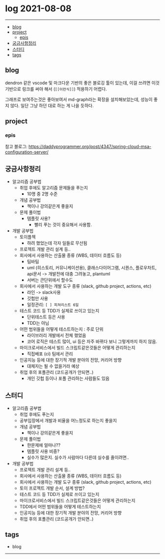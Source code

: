 # log 2021-08-08

--------------------------

- [blog](#blog)
- [project](#project)
  - [epis](#epis)
- [궁금사항정리](#궁금사항정리)
- [스터디](#스터디)
- [tags](#tags)


## blog

dendron 같은 vscode 및 마크다운 기반의 좋은 블로깅 툴이 있는데, 이걸 쓰려면 이것 기반으로 링크를 써야 해서 (`[[이런식]]`) 적용하기 어렵다. 

그래프로 보여주는것은 좋아보여서 md-graph라는 확장을 설치해보았는데, 성능이 좋지 않다. 일단 그냥 하던 대로 하는 게 나을 듯하다.

## project

### epis

참고 블로그:
https://daddyprogrammer.org/post/4347/spring-cloud-msa-configuration-server/


## 궁금사항정리

- 알고리즘 공부법
  - 취업 후에도 알고리즘 문제들을 푸는지
    - 10명 중 2명 수준
  - 개념 공부법
    - 책이나 강의같은게 좋을지
  - 문제 풀이법
    - 템플릿 사용?
      - 빨리 푸는 것이 중요해서 사용함.
- 개발 공부법
  - 토이플젝
    - 하려 했었는데 각자 일들로 무산됨
  - 프로젝트 개발 관리 설계 등..
  - 회사에서 사용하는 산출물 종류 (WBS, 데이터 흐름도 등)
    - 팀바팀
    - uml (히스토리, 커뮤니케이션용), 클래스다이어그램, 시퀀스, 플로우차트, api문서 -> 개발전에 대충 그려놓고, plantuml
    - 서버는 큰단위에서 할수도
  - 회사에서 사용하는 개발 도구 종류 (slack, github project, actions, etc)
    - 라인 -> slack사용
    - 깃헙만 사용
    - 일정관리: `[ ] 피쳐리스트 6일`
  - 테스트 코드 등 TDD가 실제로 쓰이고 있는지
    - 단위테스트 등은 사용
    - TDD는 아님
  - 어떤 범위들을 어떻게 테스트하는지 : 주로 단위
    - 라이브러리 개발에서 전체 했었음
    - 코어 로직은 테스트 많이, ui 등은 자주 바뀌다 보니 그렇게까지 하지 않음.
  - 마이크로서비스에서 빌드 스크립트같은것들은 어떻게 관리하는지
    - 직접배포 (ci) 팀에서 관리
  - 인공지능 등에 대한 장기적 개발 분야의 전망, 커리어 방향
    - 대체자는 될 수 없을거라 예상
  - 취업 후의 포폴관리 (코드공개가 안되면..)
    - 개인 깃헙 등이나 포폴 관리하는 사람들도 있음


## 스터디

- 알고리즘 공부법
  - 취업 후에도 푸는지
  - 공부입장에서 개발과 비율을 어느정도로 하는지 좋을지
  - 개념 공부법
    - 책이나 강의같은게 좋을지
  - 문제 풀이법
    - 한문제에 얼마나??
    - 템플릿 사용 비중?
    - 실수가 많은지. 실수가 사람마다 다른데 실수를 줄이려면..
- 개발 공부법
  - 프로젝트 개발 관리 설계 등..
  - 회사에서 사용하는 산출물 종류 (WBS, 데이터 흐름도 등)
  - 회사에서 사용하는 개발 도구 종류 (slack, github project, actions, etc)
  - 토이 프로젝트 개발 순서, 설계 방법?
  - 테스트 코드 등 TDD가 실제로 쓰이고 있는지
  - 마이크로서비스에서 빌드 스크립트같은것들은 어떻게 관리하는지
  - TDD에서 어떤 범위들을 어떻게 테스트하는지
  - 인공지능 등에 대한 장기적 개발 분야의 전망, 커리어 방향
  - 취업 후의 포폴관리 (코드공개가 안되면..)



## tags
- blog

--------------------------

